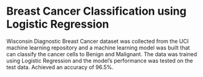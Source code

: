 # Breast Cancer Classification using Logistic Regression

Wisconsin Diagnostic Breast Cancer dataset was collected from the UCI machine learning repository and a machine learning model was built that can classify the cancer cells to Benign and Malignant. The data was trained using Logistic Regression and the model’s performance was tested on the test data. Achieved an accuracy of 96.5%.

